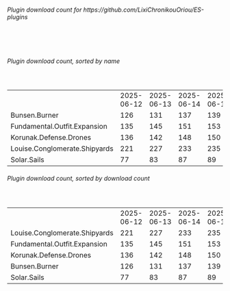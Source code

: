 <h6>Plugin download count for https://github.com/LixiChronikouOriou/ES-plugins</h6><br>
<br>
<h6>Plugin download count, sorted by name</h6><sub><sup><br>
<table>
	<tr>
		<td></td>
		<td>2025-06-12</td>
		<td>2025-06-13</td>
		<td>2025-06-14</td>
		<td>2025-06-15</td>
		<td>2025-06-16</td>
		<td>2025-06-17</td>
		<td>2025-06-18</td>
		<td>today +</td>
	</tr>
	<tr>
		<td>Bunsen.Burner</td>
		<td>126</td>
		<td>131</td>
		<td>137</td>
		<td>139</td>
		<td>141</td>
		<td>141</td>
		<td>141</td>
		<td></td>
	</tr>
	<tr>
		<td>Fundamental.Outfit.Expansion</td>
		<td>135</td>
		<td>145</td>
		<td>151</td>
		<td>153</td>
		<td>155</td>
		<td>156</td>
		<td>158</td>
		<td>+ 2</td>
	</tr>
	<tr>
		<td>Korunak.Defense.Drones</td>
		<td>136</td>
		<td>142</td>
		<td>148</td>
		<td>150</td>
		<td>152</td>
		<td>152</td>
		<td>152</td>
		<td></td>
	</tr>
	<tr>
		<td>Louise.Conglomerate.Shipyards</td>
		<td>221</td>
		<td>227</td>
		<td>233</td>
		<td>235</td>
		<td>237</td>
		<td>237</td>
		<td>237</td>
		<td></td>
	</tr>
	<tr>
		<td>Solar.Sails</td>
		<td>77</td>
		<td>83</td>
		<td>87</td>
		<td>89</td>
		<td>93</td>
		<td>93</td>
		<td>95</td>
		<td>+ 2</td>
	</tr>
</table>
</sub></sup>
<h6>Plugin download count, sorted by download count</h6><sub><sup><br>
<table>
	<tr>
		<td></td>
		<td>2025-06-12</td>
		<td>2025-06-13</td>
		<td>2025-06-14</td>
		<td>2025-06-15</td>
		<td>2025-06-16</td>
		<td>2025-06-17</td>
		<td>2025-06-18</td>
		<td>today +</td>
	</tr>
	<tr>
		<td>Louise.Conglomerate.Shipyards</td>
		<td>221</td>
		<td>227</td>
		<td>233</td>
		<td>235</td>
		<td>237</td>
		<td>237</td>
		<td>237</td>
		<td></td>
	</tr>
	<tr>
		<td>Fundamental.Outfit.Expansion</td>
		<td>135</td>
		<td>145</td>
		<td>151</td>
		<td>153</td>
		<td>155</td>
		<td>156</td>
		<td>158</td>
		<td>+ 2</td>
	</tr>
	<tr>
		<td>Korunak.Defense.Drones</td>
		<td>136</td>
		<td>142</td>
		<td>148</td>
		<td>150</td>
		<td>152</td>
		<td>152</td>
		<td>152</td>
		<td></td>
	</tr>
	<tr>
		<td>Bunsen.Burner</td>
		<td>126</td>
		<td>131</td>
		<td>137</td>
		<td>139</td>
		<td>141</td>
		<td>141</td>
		<td>141</td>
		<td></td>
	</tr>
	<tr>
		<td>Solar.Sails</td>
		<td>77</td>
		<td>83</td>
		<td>87</td>
		<td>89</td>
		<td>93</td>
		<td>93</td>
		<td>95</td>
		<td>+ 2</td>
	</tr>
</table>
</sub></sup>
